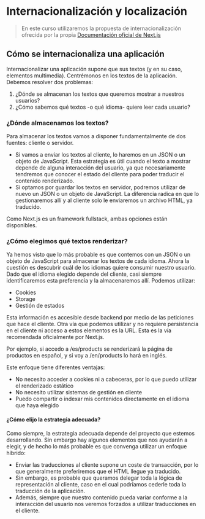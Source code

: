 # Internacionalización y localización

> En este curso utilizaremos la propuesta de internacionalización ofrecida por la propia [Documentación oficial de Next.js](https://nextjs.org/docs/app/building-your-application/routing/internationalization)

## Cómo se internacionaliza una aplicación

Internacionalizar una aplicación supone que sus textos (y en su caso, elementos multimedia). Centrémonos en los textos de la aplicación. Debemos resolver dos problemas:

1. ¿Dónde se almacenan los textos que queremos mostrar a nuestros usuarios?
2. ¿Cómo sabemos qué textos -o qué idioma- quiere leer cada usuario?

### ¿Dónde almacenamos los textos?

Para almacenar los textos vamos a disponer fundamentalmente de dos fuentes: cliente o servidor.

- Si vamos a enviar los textos al cliente, lo haremos en un JSON o un objeto de JavaScript. Esta estrategia es útil cuando el texto a mostrar depende de alguna interacción del usuario, ya que necesariamente tendremos que conocer el estado del cliente para poder traducir el contenido renderizado.
- Si optamos por guardar los textos en servidor, podremos utilizar de nuevo un JSON o un objeto de JavaScript. La diferencia radica en que lo gestionaremos allí y al cliente solo le enviaremos un archivo HTML, ya traducido.

Como Next.js es un framework fullstack, ambas opciones están disponibles.

### ¿Cómo elegimos qué textos renderizar?

Ya hemos visto que lo más probable es que contemos con un JSON o un objeto de JavaScript para almacenar los textos de cada idioma. Ahora la cuestión es descubrir cuál de los idiomas quiere consumir nuestro usuario. Dado que el idioma elegido depende del cliente, casi siempre identificaremos esta preferencia y la almacenaremos allí. Podemos utilizar:

- Cookies
- Storage
- Gestión de estados

Esta información es accesible desde backend por medio de las peticiones que hace el cliente. Otra vía que podemos utilizar y no requiere persistencia en el cliente ni acceso a estos elementos es la URL. Esta es la vía recomendada oficialmente por Next.js.

Por ejemplo, si accedo a /es/products se renderizará la página de productos en español, y si voy a /en/products lo hará en inglés.

Este enfoque tiene diferentes ventajas:

- No necesito acceder a cookies ni a cabeceras, por lo que puedo utilizar el renderizado estático
- No necesito utilizar sistemas de gestión en cliente
- Puedo compartir o indexar mis contenidos directamente en el idioma que haya elegido

#### ¿Cómo elijo la estrategia adecuada?

Como siempre, la estrategia adecuada depende del proyecto que estemos desarrollando. Sin embargo hay algunos elementos que nos ayudarán a elegir, y de hecho lo más probable es que convenga utilizar un enfoque híbrido:

- Enviar las traducciones al cliente supone un coste de transacción, por lo que generalmente preferiremos que el HTML llegue ya traducido.
- Sin embargo, es probable que queramos delegar toda la lógica de representación al cliente, caso en el cual podríamos cederle toda la traducción de la aplicación.
- Además, siempre que nuestro contenido pueda variar conforme a la interacción del usuario nos veremos forzados a utilizar traducciones en el cliente.
